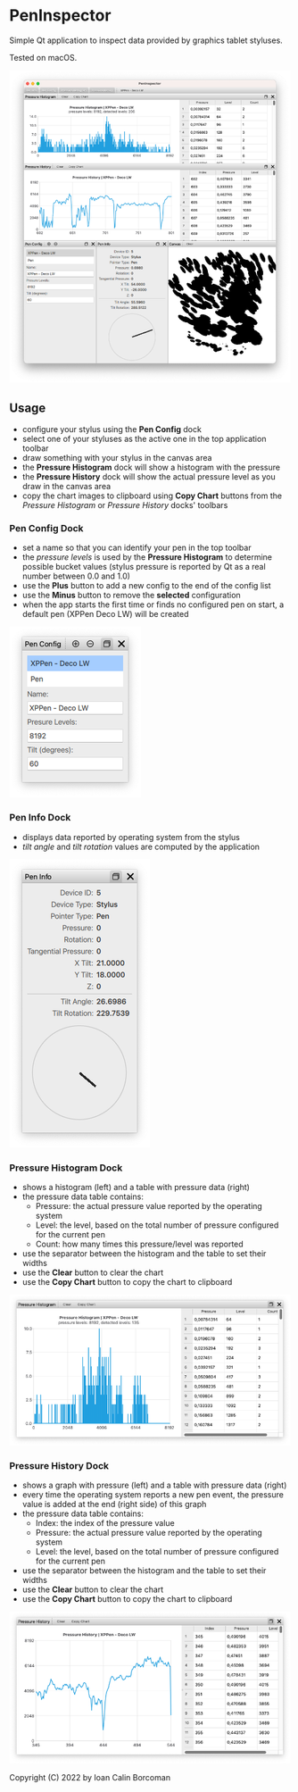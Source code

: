 # PenInspector

Simple Qt application to inspect data provided by graphics tablet styluses.

Tested on macOS.

![main window](docs/main_window.png)

## Usage

* configure your stylus using the **Pen Config** dock
* select one of your styluses as the active one in the top application toolbar
* draw something with your stylus in the canvas area
* the **Pressure Histogram** dock will show a histogram with the pressure
* the **Pressure History** dock will show the actual pressure level as you draw in the canvas area
* copy the chart images to clipboard using **Copy Chart** buttons from the *Pressure Histogram* or *Pressure History* docks' toolbars

### Pen Config Dock

* set a name so that you can identify your pen in the top toolbar
* the *pressure levels* is used by the **Pressure Histogram** to determine possible bucket values (stylus pressure is reported by Qt as a real number between 0.0 and 1.0)
* use the **Plus** button to add a new config to the end of the config list
* use the **Minus** button to remove the **selected** configuration
* when the app starts the first time or finds no configured pen on start, a default pen (XPPen Deco LW) will be created

![pen config](docs/pen_config_dock.png)

### Pen Info Dock

* displays data reported by operating system from the stylus
* *tilt angle* and *tilt rotation* values are computed by the application

![pen info](docs/pen_info_dock.png)

### Pressure Histogram Dock

* shows a histogram (left) and a table with pressure data (right)
* the pressure data table contains:
  * Pressure: the actual pressure value reported by the operating system
  * Level: the level, based on the total number of pressure configured for the current pen
  * Count: how many times this pressure/level was reported
* use the separator between the histogram and the table to set their widths
* use the **Clear** button to clear the chart
* use the **Copy Chart** button to copy the chart to clipboard

![pressure histogram](docs/pressure_histogram_dock.png)

### Pressure History Dock

* shows a graph with pressure (left) and a table with pressure data (right)
* every time the operating system reports a new pen event, the pressure value is added at the end (right side) of this graph
* the pressure data table contains:
  * Index: the index of the pressure value
  * Pressure: the actual pressure value reported by the operating system
  * Level: the level, based on the total number of pressure configured for the current pen
* use the separator between the histogram and the table to set their widths
* use the **Clear** button to clear the chart
* use the **Copy Chart** button to copy the chart to clipboard

![pressure history](docs/pressure_history_dock.png)

Copyright (C) 2022 by Ioan Calin Borcoman
